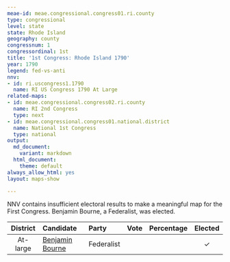 ```yaml
---
meae-id: meae.congressional.congress01.ri.county
type: congressional
level: state
state: Rhode Island
geography: county
congressnum: 1
congressordinal: 1st
title: '1st Congress: Rhode Island 1790'
year: 1790
legend: fed-vs-anti
nnv:
- id: ri.uscongress1.1790
  name: RI US Congress 1790 At Large
related-maps:
- id: meae.congressional.congress02.ri.county
  name: RI 2nd Congress
  type: next
- id: meae.congressional.congress01.national.district
  name: National 1st Congress
  type: national
output:
  md_document:
    variant: markdown
  html_document:
    theme: default
always_allow_html: yes
layout: maps-show

---
```


NNV contains insufficient electoral results to make a meaningful map for
the First Congress. Benjamin Bourne, a Federalist, was elected.

<div class="results-table">

<table>
<thead>
<tr>
<th style="text-align:center;">
District
</th>
<th style="text-align:left;">
Candidate
</th>
<th style="text-align:left;">
Party
</th>
<th style="text-align:right;">
Vote
</th>
<th style="text-align:right;">
Percentage
</th>
<th style="text-align:center;">
Elected
</th>
</tr>
</thead>
<tbody>
<tr>
<td style="text-align:center;">
At-large
</td>
<td style="text-align:left;">
<a href="http://bioguide.congress.gov/scripts/biodisplay.pl?index=B000669">Benjamin
Bourne</a>
</td>
<td class="party-federalist" data-party="federalist">
Federalist
</td>
<td style="text-align:right;">
</td>
<td style="text-align:right;">
</td>
<td style="text-align:center;">
✓
</td>
</tr>
</tbody>
</table>

</div>
